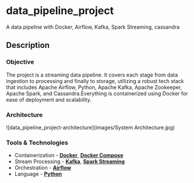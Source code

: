 # data_pipeline_project

A data pipeline with Docker, Airflow, Kafka, Spark Streaming, cassandra

## Description

### Objective
The project is a streaming data pipeline. It covers each stage from data ingestion to processing and finally to storage, utilizing a robust tech stack that includes Apache Airflow, Python, Apache Kafka, Apache Zookeeper, Apache Spark, and Cassandra.Everything is containerized using Docker for ease of deployment and scalability.

### Architecture
![data_pipeline_project-architecture](images/System Architecture.jpg)

### Tools & Technologies
- Containerization - [**Docker**](https://www.docker.com), [**Docker Compose**](https://docs.docker.com/compose/)
- Stream Processing - [**Kafka**](https://kafka.apache.org), [**Spark Streaming**](https://spark.apache.org/docs/latest/streaming-programming-guide.html)
- Orchestration - [**Airflow**](https://airflow.apache.org)
- Language - [**Python**](https://www.python.org)


